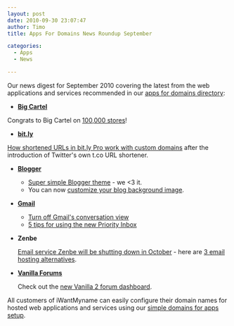 ```yaml
---
layout: post
date: 2010-09-30 23:07:47
author: Timo
title: Apps For Domains News Roundup September

categories:
  - Apps
  - News

---
```


Our news digest for September 2010 covering the latest from the web applications and services recommended in our [apps for domains directory](https://iwantmyname.com/services):

- **[Big Cartel](https://iwantmyname.com/features/applications/custom-domain-apps/e-commerce/bigcartel-build-your-own-online-shop)**

Congrats to Big Cartel on [100,000 stores](http://blog.bigcartel.com/post/1205580759/meet-the-100-000th-big-cartel-store)!

- **[bit.ly](https://iwantmyname.com/services/url-shortener/bit.ly-pro-custom-domain-short-url-forwarding-service)**

 [How shortened URLs in bit.ly Pro work with custom domains](http://blog.bit.ly/post/1059000406/bit-ly-and-link-wrapping) after the introduction of Twitter's own t.co URL shortener.

- **[Blogger](https://iwantmyname.com/features/applications/custom-domain-apps/blogs/blogger-blogspot-free-blog-with-own-url)**

  - [Super simple Blogger theme](http://buzz.blogger.com/2010/09/super-simple-your-creative-canvas.html) - we <3 it.  
  - You can now [customize your blog background image](http://buzz.blogger.com/2010/09/customize-your-blogs-background-with.html).

- **[Gmail](https://iwantmyname.com/features/applications/google-apps-for-your-domain/free-email-with-gmail)**

  - [Turn off Gmail's conversation view](http://gmailblog.blogspot.com/2010/09/turn-off-gmails-conversation-view.html)
  - [5 tips for using the new Priority Inbox](http://gmailblog.blogspot.com/2010/09/5-tips-for-using-priority-inbox.html)

- **Zenbe**

  [Email service Zenbe will be shutting down in October](http://blog.zenbe.com/2010/09/03/zenbe-mail-will-be-shutting-down-oct-8th-2010) - here are [3 email hosting alternatives](https://iwantmyname.com/services/email-hosting).

- **[Vanilla Forums](https://iwantmyname.com/services/forum-hosting/vanilla-forums-on-your-own-custom-domain)**

  Check out the [new Vanilla 2 forum dashboard](http://vanillaforums.com/blog/general/the-new-vanilla-2-dashboard/).

All customers of iWantMyname can easily configure their domain names for hosted web applications and services using our [simple domains for apps setup](https://iwantmyname.com/services).
